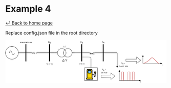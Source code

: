 # Example 4

[<span>&#8617;</span> Back to home page](https://gitlab.com/smart-grids-tools/dersimulator)

Replace config.json file in the root directory

![alt-text](doc/example4.png)
